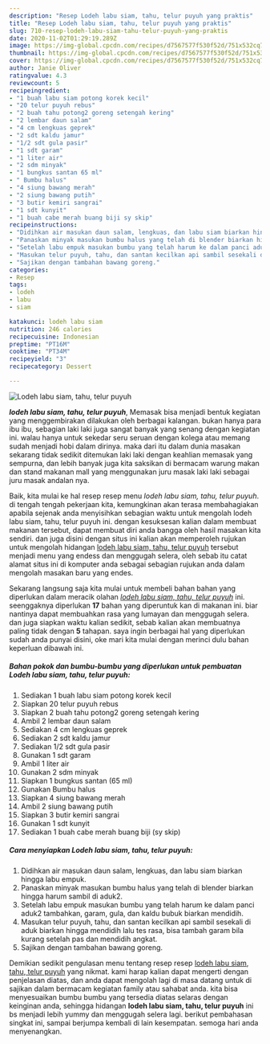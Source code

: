 ```yaml
---
description: "Resep Lodeh labu siam, tahu, telur puyuh yang praktis"
title: "Resep Lodeh labu siam, tahu, telur puyuh yang praktis"
slug: 710-resep-lodeh-labu-siam-tahu-telur-puyuh-yang-praktis
date: 2020-11-02T01:29:19.289Z
image: https://img-global.cpcdn.com/recipes/d7567577f530f52d/751x532cq70/lodeh-labu-siam-tahu-telur-puyuh-foto-resep-utama.jpg
thumbnail: https://img-global.cpcdn.com/recipes/d7567577f530f52d/751x532cq70/lodeh-labu-siam-tahu-telur-puyuh-foto-resep-utama.jpg
cover: https://img-global.cpcdn.com/recipes/d7567577f530f52d/751x532cq70/lodeh-labu-siam-tahu-telur-puyuh-foto-resep-utama.jpg
author: Janie Oliver
ratingvalue: 4.3
reviewcount: 5
recipeingredient:
- "1 buah labu siam potong korek kecil"
- "20 telur puyuh rebus"
- "2 buah tahu potong2 goreng setengah kering"
- "2 lembar daun salam"
- "4 cm lengkuas geprek"
- "2 sdt kaldu jamur"
- "1/2 sdt gula pasir"
- "1 sdt garam"
- "1 liter air"
- "2 sdm minyak"
- "1 bungkus santan 65 ml"
- " Bumbu halus"
- "4 siung bawang merah"
- "2 siung bawang putih"
- "3 butir kemiri sangrai"
- "1 sdt kunyit"
- "1 buah cabe merah buang biji sy skip"
recipeinstructions:
- "Didihkan air masukan daun salam, lengkuas, dan labu siam biarkan hingga labu empuk."
- "Panaskan minyak masukan bumbu halus yang telah di blender biarkan hingga harum sambil di aduk2."
- "Setelah labu empuk masukan bumbu yang telah harum ke dalam panci aduk2 tambahkan, garam, gula, dan kaldu bubuk biarkan mendidih."
- "Masukan telur puyuh, tahu, dan santan kecilkan api sambil sesekali di aduk biarkan hingga mendidih lalu tes rasa, bisa tambah garam bila kurang setelah pas dan mendidih angkat."
- "Sajikan dengan tambahan bawang goreng."
categories:
- Resep
tags:
- lodeh
- labu
- siam

katakunci: lodeh labu siam 
nutrition: 246 calories
recipecuisine: Indonesian
preptime: "PT16M"
cooktime: "PT34M"
recipeyield: "3"
recipecategory: Dessert

---
```



![Lodeh labu siam, tahu, telur puyuh](https://img-global.cpcdn.com/recipes/d7567577f530f52d/751x532cq70/lodeh-labu-siam-tahu-telur-puyuh-foto-resep-utama.jpg)

<b><i>lodeh labu siam, tahu, telur puyuh</i></b>, Memasak bisa menjadi bentuk kegiatan yang menggembirakan dilakukan oleh berbagai kalangan. bukan hanya para ibu ibu, sebagian laki laki juga sangat banyak yang senang dengan kegiatan ini. walau hanya untuk sekedar seru seruan dengan kolega atau memang sudah menjadi hobi dalam dirinya. maka dari itu dalam dunia masakan sekarang tidak sedikit ditemukan laki laki dengan keahlian memasak yang sempurna, dan lebih banyak juga kita saksikan di bermacam warung makan dan stand makanan mall yang menggunakan juru masak laki laki sebagai juru masak andalan nya.

Baik, kita mulai ke hal resep resep menu <i>lodeh labu siam, tahu, telur puyuh</i>. di tengah tengah pekerjaan kita, kemungkinan akan terasa membahagiakan apabila sejenak anda menyisihkan sebagian waktu untuk mengolah lodeh labu siam, tahu, telur puyuh ini. dengan kesuksesan kalian dalam membuat makanan tersebut, dapat membuat diri anda bangga oleh hasil masakan kita sendiri. dan juga disini dengan situs ini kalian akan memperoleh rujukan untuk mengolah hidangan <u>lodeh labu siam, tahu, telur puyuh</u> tersebut menjadi menu yang endess dan menggugah selera, oleh sebab itu catat alamat situs ini di komputer anda sebagai sebagian rujukan anda dalam mengolah masakan baru yang endes.




Sekarang langsung saja kita mulai untuk membeli bahan bahan yang diperlukan dalam meracik olahan <u><i>lodeh labu siam, tahu, telur puyuh</i></u> ini. seenggaknya diperlukan <b>17</b> bahan yang diperuntuk kan di makanan ini. biar nantinya dapat membuahkan rasa yang lumayan dan menggugah selera. dan juga siapkan waktu kalian sedikit, sebab kalian akan membuatnya paling tidak dengan <b>5</b> tahapan. saya ingin berbagai hal yang diperlukan sudah anda punyai disini, oke mari kita mulai dengan merinci dulu bahan keperluan dibawah ini.

<!--inarticleads1-->

##### Bahan pokok dan bumbu-bumbu yang diperlukan untuk pembuatan Lodeh labu siam, tahu, telur puyuh:

1. Sediakan 1 buah labu siam potong korek kecil
1. Siapkan 20 telur puyuh rebus
1. Siapkan 2 buah tahu potong2 goreng setengah kering
1. Ambil 2 lembar daun salam
1. Sediakan 4 cm lengkuas geprek
1. Sediakan 2 sdt kaldu jamur
1. Sediakan 1/2 sdt gula pasir
1. Gunakan 1 sdt garam
1. Ambil 1 liter air
1. Gunakan 2 sdm minyak
1. Siapkan 1 bungkus santan (65 ml)
1. Gunakan  Bumbu halus
1. Siapkan 4 siung bawang merah
1. Ambil 2 siung bawang putih
1. Siapkan 3 butir kemiri sangrai
1. Gunakan 1 sdt kunyit
1. Sediakan 1 buah cabe merah buang biji (sy skip)




<!--inarticleads2-->

##### Cara menyiapkan Lodeh labu siam, tahu, telur puyuh:

1. Didihkan air masukan daun salam, lengkuas, dan labu siam biarkan hingga labu empuk.
1. Panaskan minyak masukan bumbu halus yang telah di blender biarkan hingga harum sambil di aduk2.
1. Setelah labu empuk masukan bumbu yang telah harum ke dalam panci aduk2 tambahkan, garam, gula, dan kaldu bubuk biarkan mendidih.
1. Masukan telur puyuh, tahu, dan santan kecilkan api sambil sesekali di aduk biarkan hingga mendidih lalu tes rasa, bisa tambah garam bila kurang setelah pas dan mendidih angkat.
1. Sajikan dengan tambahan bawang goreng.




Demikian sedikit pengulasan menu tentang resep resep <u>lodeh labu siam, tahu, telur puyuh</u> yang nikmat. kami harap kalian dapat mengerti dengan penjelasan diatas, dan anda dapat mengolah lagi di masa datang untuk di sajikan dalam bermacam kegiatan family atau sahabat anda. kita bisa menyesuaikan bumbu bumbu yang tersedia diatas selaras dengan keinginan anda, sehingga hidangan <b>lodeh labu siam, tahu, telur puyuh</b> ini bs menjadi lebih yummy dan menggugah selera lagi. berikut pembahasan singkat ini, sampai berjumpa kembali di lain kesempatan. semoga hari anda menyenangkan.
